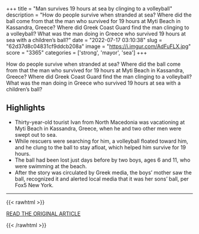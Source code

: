 +++
title = "Man survives 19 hours at sea by clinging to a volleyball"
description = "How do people survive when stranded at sea? Where did the ball come from that the man who survived for 19 hours at Myti Beach in Kassandra, Greece? Where did Greek Coast Guard find the man clinging to a volleyball? What was the man doing in Greece who survived 19 hours at sea with a children’s ball?"
date = "2022-07-17 03:10:38"
slug = "62d37d8c04831cf9ddcb208a"
image = "https://i.imgur.com/AdFuFLX.jpg"
score = "3365"
categories = ['strong', 'mayor', 'sea']
+++

How do people survive when stranded at sea? Where did the ball come from that the man who survived for 19 hours at Myti Beach in Kassandra, Greece? Where did Greek Coast Guard find the man clinging to a volleyball? What was the man doing in Greece who survived 19 hours at sea with a children’s ball?

## Highlights

- Thirty-year-old tourist Ivan from North Macedonia was vacationing at Myti Beach in Kassandra, Greece, when he and two other men were swept out to sea.
- While rescuers were searching for him, a volleyball floated toward him, and he clung to the ball to stay afloat, which helped him survive for 19 hours.
- The ball had been lost just days before by two boys, ages 6 and 11, who were swimming at the beach.
- After the story was circulated by Greek media, the boys’ mother saw the ball, recognized it and alerted local media that it was her sons’ ball, per Fox5 New York.

---

{{< rawhtml >}}
  <p class="article-category">
    <a target="_blank" href="https://www.deseret.com/u-s-world/2022/7/16/23220816/man-survives-19-hours-at-sea-by-clinging-to-a-volleyball">READ THE ORIGINAL ARTICLE</a>
  </p>
{{< /rawhtml >}}
